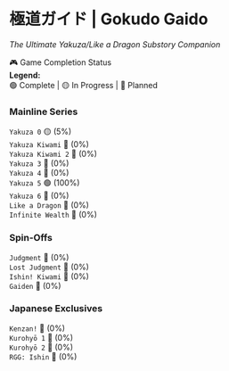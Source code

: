 # 極道ガイド | Gokudo Gaido  
*The Ultimate Yakuza/Like a Dragon Substory Companion*  

🎮 Game Completion Status  
**Legend:**  
🟢 Complete | 🟡 In Progress | 🔴 Planned  

### Mainline Series
`Yakuza 0` 🟡 (5%)  
`Yakuza Kiwami` 🔴 (0%)  
`Yakuza Kiwami 2` 🔴 (0%)  
`Yakuza 3` 🔴 (0%)  
`Yakuza 4` 🔴 (0%)  
`Yakuza 5` 🟢 (100%)  
`Yakuza 6` 🔴 (0%)  
`Like a Dragon` 🔴 (0%)  
`Infinite Wealth` 🔴 (0%)  

### Spin-Offs
`Judgment` 🔴 (0%)  
`Lost Judgment` 🔴 (0%)  
`Ishin! Kiwami` 🔴 (0%)  
`Gaiden` 🔴 (0%)  

### Japanese Exclusives
`Kenzan!` 🔴 (0%)  
`Kurohyō 1` 🔴 (0%)  
`Kurohyō 2` 🔴 (0%)          
`RGG: Ishin` 🔴 (0%)            
